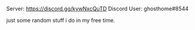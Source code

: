 Server: https://discord.gg/kywNxcQuTD
Discord User: ghosthome#8544

just some random stuff i do in my free time.
